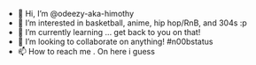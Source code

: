 - 👋 Hi, I’m @odeezy-aka-himothy
- 👀 I’m interested in basketball, anime, hip hop/RnB, and 304s :p
- 🌱 I’m currently learning ... get back to you on that!
- 💞️ I’m looking to collaborate on anything! #n00bstatus
- 📫 How to reach me . On here i guess

<!---
odeezy-aka-himothy/odeezy-aka-himothy is a ✨ special ✨ repository because its `README.md` (this file) appears on your GitHub profile.
You can click the Preview link to take a look at your changes.
--->
